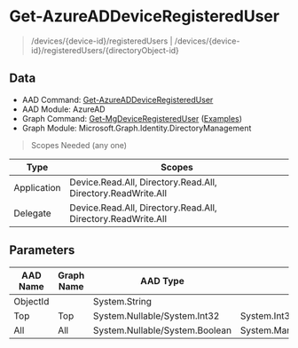 # Get-AzureADDeviceRegisteredUser

> /devices/{device-id}/registeredUsers | /devices/{device-id}/registeredUsers/{directoryObject-id}

## Data

+ AAD Command: [Get-AzureADDeviceRegisteredUser](https://docs.microsoft.com/en-us/powershell/module/AzureAD/Get-AzureADDeviceRegisteredUser)
+ AAD Module: AzureAD
+ Graph Command: [Get-MgDeviceRegisteredUser](https://docs.microsoft.com/en-us/powershell/module/Microsoft.Graph.Identity.DirectoryManagement/Get-MgDeviceRegisteredUser) ([Examples](https://github.com/orgs/msgraph/discussions?discussions_q=Get-MgDeviceRegisteredUser))
+ Graph Module: Microsoft.Graph.Identity.DirectoryManagement

> Scopes Needed (any one)

|Type|Scopes|
|---|---|
|Application|Device.Read.All, Directory.Read.All, Directory.ReadWrite.All|
|Delegate|Device.Read.All, Directory.Read.All, Directory.ReadWrite.All|

## Parameters

|AAD Name|Graph Name|AAD Type|Graph Type|Infos|
|---|---|---|---|---|
|ObjectId||System.String|||
|Top|Top|System.Nullable/System.Int32|System.Int32||
|All|All|System.Nullable/System.Boolean|System.Management.Automation.SwitchParameter||


